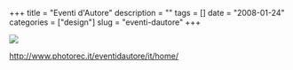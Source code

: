 +++
title = "Eventi d'Autore"
description = ""
tags = []
date = "2008-01-24"
categories = ["design"]
slug = "eventi-dautore"
+++


 

  <div id="screens-thumbs" class="clearfix">
    <div class="txt-center" id="design-submission"><a href="http://www.photorec.it/eventidautore/it/home/"><img id='bluga-thumbnail-1079' class='bluga-thumbnail large' src='http://media.konigi.com/bluga/
wt47f281fc8f2e0_0.jpg'/></a></div>  
  </div>   
<p><a href="http://www.photorec.it/eventidautore/it/home/">http://www.photorec.it/eventidautore/it/home/</a></p>




